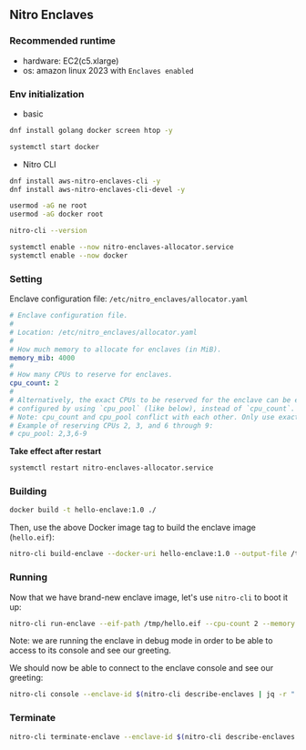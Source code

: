 ## Nitro Enclaves

### Recommended runtime

- hardware: EC2(c5.xlarge)
- os: amazon linux 2023 with `Enclaves enabled`

### Env initialization

- basic

```bash
dnf install golang docker screen htop -y

systemctl start docker
```

- Nitro CLI

```bash
dnf install aws-nitro-enclaves-cli -y
dnf install aws-nitro-enclaves-cli-devel -y

usermod -aG ne root
usermod -aG docker root

nitro-cli --version

systemctl enable --now nitro-enclaves-allocator.service
systemctl enable --now docker
```

### Setting

Enclave configuration file: `/etc/nitro_enclaves/allocator.yaml`

```yaml
# Enclave configuration file.
#
# Location: /etc/nitro_enclaves/allocator.yaml
#
# How much memory to allocate for enclaves (in MiB).
memory_mib: 4000
#
# How many CPUs to reserve for enclaves.
cpu_count: 2
#
# Alternatively, the exact CPUs to be reserved for the enclave can be explicitly
# configured by using `cpu_pool` (like below), instead of `cpu_count`.
# Note: cpu_count and cpu_pool conflict with each other. Only use exactly one of them.
# Example of reserving CPUs 2, 3, and 6 through 9:
# cpu_pool: 2,3,6-9
```

**Take effect after restart**

```bash
systemctl restart nitro-enclaves-allocator.service
```

### Building

```bash
docker build -t hello-enclave:1.0 ./
```

Then, use the above Docker image tag to build the enclave image (`hello.eif`):

```bash
nitro-cli build-enclave --docker-uri hello-enclave:1.0 --output-file /tmp/hello.eif
```

### Running

Now that we have brand-new enclave image, let's use `nitro-cli` to boot it up:

```bash
nitro-cli run-enclave --eif-path /tmp/hello.eif --cpu-count 2 --memory 128 --debug-mode
```

Note: we are running the enclave in debug mode in order to be able to access
      to its console and see our greeting.

We should now be able to connect to the enclave console and see our greeting:

```bash
nitro-cli console --enclave-id $(nitro-cli describe-enclaves | jq -r ".[0].EnclaveID")
```
### Terminate

```bash
nitro-cli terminate-enclave --enclave-id $(nitro-cli describe-enclaves | jq -r ".[0].EnclaveID")
```
